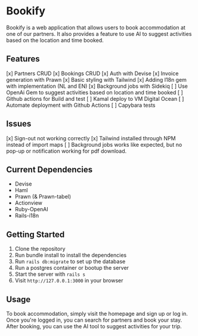 # Bookify
Bookify is a web application that allows users to book accommodation at one of our partners. It also provides a feature to use AI to suggest activities based on the location and time booked.

## Features
[x] Partners CRUD
[x] Bookings CRUD
[x] Auth with Devise
[x] Invoice generation with Prawn
[x] Basic styling with Tailwind
[x] Adding I18n gem with implementation (NL and EN)
[x] Background jobs with Sidekiq
[ ] Use OpenAi Gem to suggest activities based on location and time booked
[ ] Github actions for Build and test
[ ] Kamal deploy to VM Digital Ocean
[ ] Automate deployment with Github Actions
[ ] Capybara tests

## Issues
[x] Sign-out not working correctly
[x] Tailwind installed through NPM instead of import maps 
[ ] Background jobs works like expected, but no pop-up or notification working for pdf download.

## Current Dependencies
- Devise
- Haml
- Prawn (& Prawn-tabel)
- Actionview
- Ruby-OpenAI
- Rails-i18n

## Getting Started

1. Clone the repository
2. Run bundle install to install the dependencies
3. Run `rails db:migrate` to set up the database
4. Run a postgres container or bootup the server
5. Start the server with `rails s`
6. Visit `http://127.0.0.1:3000` in your browser

## Usage
To book accommodation, simply visit the homepage and sign up or log in. Once you're logged in, you can search for partners and book your stay. After booking, you can use the AI tool to suggest activities for your trip.

